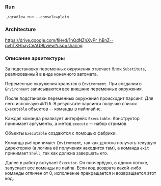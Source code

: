 ### Run ###

`./gradlew run --console=plain`

### Architecture ###

https://drive.google.com/file/d/1hQdNZnXyPr_hBnZ--pvhTXHbayCeAU9l/view?usp=sharing

### Описание архитектуры ###

За подстановку переменных окружения отвечает блок `Substitute`, реализованный в виде конечного автомата. 

Переменные окружения хранятся в `Environment`. При создании в `Environment` записываются все внешние переменные окружения.

После подстановки переменных окружения происходит парсинг. Для него использую `ANTLR`. В результате парсинга получаю список `Executable` объектов -- команды в пайплайне.

Каждая команда реализует интерфейс `Executable`. Конструктор принимает аргументы, а метод `execute` -- набор стримов.

Объекты `Executable` создаются с помощью фабрики.

Команда `pwd` принимает `Environment`, так как должна получать текущую директорию (а логика её получения находится там), а команда `exit` принимает `Shell`, так как должна завершать его.

Далее в работу вступает `Executor`. Он поочерёдно, в одном потоке, запускает все команды из пайпа. Если код возврата какой-либо команды отличен от 0, исполнение прекращается и возвращается этот код.
